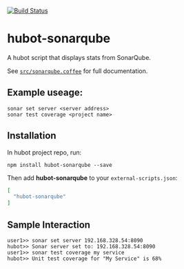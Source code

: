 [![Build Status](https://travis-ci.org/peterstrapp/hubot-sonarqube.svg?branch=master)](https://travis-ci.org/peterstrapp/hubot-sonarqube)

# hubot-sonarqube

A hubot script that displays stats from SonarQube.

See [`src/sonarqube.coffee`](src/sonarqube.coffee) for full documentation.

## Example useage:
```
sonar set server <server address>
sonar test coverage <project name>
```

## Installation

In hubot project repo, run:

`npm install hubot-sonarqube --save`

Then add **hubot-sonarqube** to your `external-scripts.json`:

```json
[
  "hubot-sonarqube"
]
```

## Sample Interaction

```
user1>> sonar set server 192.168.328.54:8090
hubot>> Sonar server set to: 192.168.328.54:8090
user1>> sonar test coverage my service
hubot>> Unit test coverage for "My Service" is 68%
```
